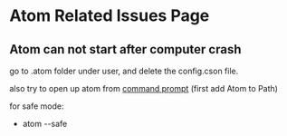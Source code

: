 # Atom Related Issues Page

## Atom can not start after computer crash

go to .atom folder under user, and delete the config.cson file.

also try to open up atom from [command prompt](https://flight-manual.atom.io/hacking-atom/sections/debugging/) (first add Atom to Path)

for safe mode:

- atom --safe
